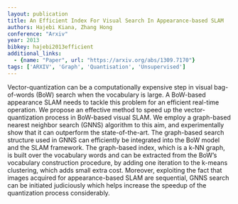 ```yaml
---
layout: publication
title: An Efficient Index For Visual Search In Appearance-based SLAM
authors: Hajebi Kiana, Zhang Hong
conference: "Arxiv"
year: 2013
bibkey: hajebi2013efficient
additional_links:
  - {name: "Paper", url: "https://arxiv.org/abs/1309.7170"}
tags: ['ARXIV', 'Graph', 'Quantisation', 'Unsupervised']
---
```

<p>Vector-quantization can be a computationally expensive step in visual
bag-of-words (BoW) search when the vocabulary is large. A BoW-based
appearance SLAM needs to tackle this problem for an efficient real-time
operation. We propose an effective method to speed up the
vector-quantization process in BoW-based visual SLAM. We employ a
graph-based nearest neighbor search (GNNS) algorithm to this aim, and
experimentally show that it can outperform the state-of-the-art. The
graph-based search structure used in GNNS can efficiently be integrated
into the BoW model and the SLAM framework. The graph-based index, which
is a k-NN graph, is built over the vocabulary words and can be extracted
from the BoW’s vocabulary construction procedure, by adding one
iteration to the k-means clustering, which adds small extra cost.
Moreover, exploiting the fact that images acquired for appearance-based
SLAM are sequential, GNNS search can be initiated judiciously which
helps increase the speedup of the quantization process considerably.</p>
